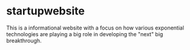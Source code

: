 # startupwebsite
This is a informational website with a focus on how various exponential technologies are playing a big role in developing the "next" big breakthrough.